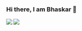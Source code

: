 ### Hi there, I am Bhaskar 👋

<img  align="left" src="https://github-readme-stats.vercel.app/api?username=Bhaskar&show_icons=true&theme=radical" />

<img  align="left" src="https://github-readme-stats.vercel.app/api/top-langs/?username=bhaskar345&show_icons=true&theme=radical" />

